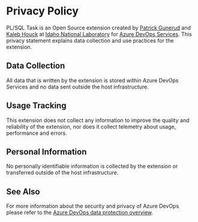 # Privacy Policy

PL/SQL Task is an Open Source extension created by [Patrick Gunerud][1] and [Kaleb Houck][2] at [Idaho National Laboratory][3] for [Azure DevOps Services][4]. This privacy statement explains data collection and use practices for the extension.

## Data Collection

All data that is written by the extension is stored within Azure DevOps Services and no data sent outside the host infrastructure.

## Usage Tracking

This extension does not collect any information to improve the quality and reliability of the extension, nor does it collect telemetry about usage, performance and errors.

## Personal Information

No personally identifiable information is collected by the extension or transferred outside of the host infrastructure.

## See Also

For more information about the security and privacy of Azure DevOps please refer to the [Azure DevOps data protection overview][5].

[1]: https://www.linkedin.com/in/patrick-gunerud
[2]: https://www.linkedin.com/in/kaleb-houck-249a7858
[3]: https://www.inl.gov
[4]: https://azure.microsoft.com/en-us/services/devops
[5]: https://docs.microsoft.com/en-us/azure/devops/organizations/security/data-protection